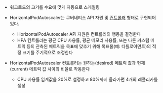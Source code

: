 - 워크로드의 크기를 수요에 맞게 자동으로 스케일링
- HorizontalPodAutoscaler는 쿠버네티스 API 자원 및 [컨트롤러](https://kubernetes.io/ko/docs/concepts/architecture/controller/) 형태로 구현되어 있다.
	- HorizontalPodAutoscaler API 자원은 컨트롤러의 행동을 결정한다
	- HPA 컨트롤러는 평균 CPU 사용률, 평균 메모리 사용률, 또는 다른 커스텀 메트릭 등의 관측된 메트릭을 목표에 맞추기 위해 목표물(예: 디플로이먼트)의 적정 크기를 주기적으로 조정한다

- HorizontalPodAutoscaler 컨트롤러는 원하는(desired) 메트릭 값과 현재(current) 메트릭 값 사이의 비율로 작동한다
	- CPU 사용률 임계값을 20%로 설정하고 80%까지 올라가면 4개의 레플리카를 생성
